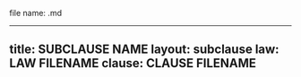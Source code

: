 file name: .md

---
title: SUBCLAUSE NAME
layout: subclause
law: LAW FILENAME
clause: CLAUSE FILENAME
---
